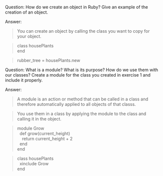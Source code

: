 Question:
How do we create an object in Ruby? Give an example of the creation of an object.

Answer:
> You can create an object by calling the class you want to copy for your object.

>class housePlants <br /> end

> rubber_tree = housePlants.new


Question: What is a module? What is its purpose? How do we use them with our classes? Create a module for the class you created in exercise 1 and include it properly.

Answer:

>A module is an action or method that can be called in a class and therefore automatically applied to all objects of that classs.

> You use them in a class by applying the module to the class and calling it in the object.

>module Grow <br /> &nbsp; def grow(current_height) <br /> &nbsp;&nbsp;&nbsp; return current_height + 2 <br /> &nbsp; end <br />end

> class housePlants <br /> &nbsp; xinclude Grow <br /> end 
